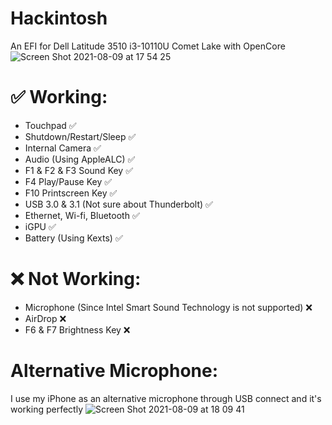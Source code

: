 # Hackintosh
An EFI for Dell Latitude 3510 i3-10110U Comet Lake with OpenCore
![Screen Shot 2021-08-09 at 17 54 25](https://user-images.githubusercontent.com/26887540/128696055-15f32a4e-9acc-4e9e-946f-fbc0496f7221.png)
# ✅ Working:
- Touchpad ✅
- Shutdown/Restart/Sleep ✅
- Internal Camera ✅
- Audio (Using AppleALC) ✅
- F1 & F2 & F3 Sound Key ✅
- F4 Play/Pause Key ✅
- F10 Printscreen Key ✅
- USB 3.0 & 3.1 (Not sure about Thunderbolt) ✅
- Ethernet, Wi-fi, Bluetooth ✅
- iGPU ✅
- Battery (Using Kexts) ✅
# ❌ Not Working:
- Microphone (Since Intel Smart Sound Technology is not supported) ❌
- AirDrop ❌
- F6 & F7 Brightness Key ❌
# Alternative Microphone:
I use my iPhone as an alternative microphone through USB connect and it's working perfectly
![Screen Shot 2021-08-09 at 18 09 41](https://user-images.githubusercontent.com/26887540/128697598-d0143706-7fd3-4896-9206-d2ed9e6657ff.png)
#
